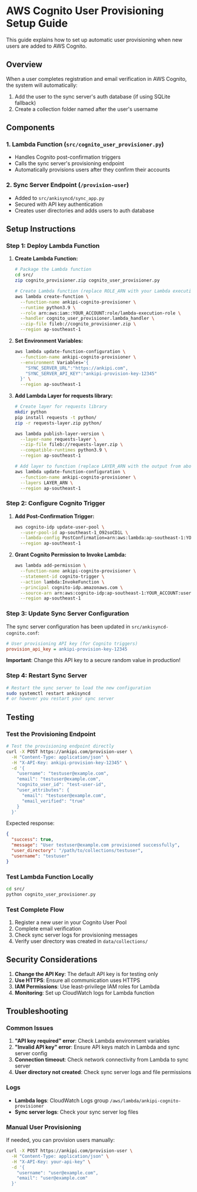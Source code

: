 # AWS Cognito User Provisioning Setup Guide

This guide explains how to set up automatic user provisioning when new users are added to AWS Cognito.

## Overview

When a user completes registration and email verification in AWS Cognito, the system will automatically:
1. Add the user to the sync server's auth database (if using SQLite fallback)
2. Create a collection folder named after the user's username

## Components

### 1. Lambda Function (`src/cognito_user_provisioner.py`)
- Handles Cognito post-confirmation triggers
- Calls the sync server's provisioning endpoint
- Automatically provisions users after they confirm their accounts

### 2. Sync Server Endpoint (`/provision-user`)
- Added to `src/ankisyncd/sync_app.py`
- Secured with API key authentication
- Creates user directories and adds users to auth database

## Setup Instructions

### Step 1: Deploy Lambda Function

1. **Create Lambda Function:**
   ```bash
   # Package the Lambda function
   cd src/
   zip cognito_provisioner.zip cognito_user_provisioner.py
   
   # Create Lambda function (replace ROLE_ARN with your Lambda execution role)
   aws lambda create-function \
     --function-name ankipi-cognito-provisioner \
     --runtime python3.9 \
     --role arn:aws:iam::YOUR_ACCOUNT:role/lambda-execution-role \
     --handler cognito_user_provisioner.lambda_handler \
     --zip-file fileb://cognito_provisioner.zip \
     --region ap-southeast-1
   ```

2. **Set Environment Variables:**
   ```bash
   aws lambda update-function-configuration \
     --function-name ankipi-cognito-provisioner \
     --environment Variables='{
       "SYNC_SERVER_URL":"https://ankipi.com",
       "SYNC_SERVER_API_KEY":"ankipi-provision-key-12345"
     }' \
     --region ap-southeast-1
   ```

3. **Add Lambda Layer for requests library:**
   ```bash
   # Create layer for requests library
   mkdir python
   pip install requests -t python/
   zip -r requests-layer.zip python/
   
   aws lambda publish-layer-version \
     --layer-name requests-layer \
     --zip-file fileb://requests-layer.zip \
     --compatible-runtimes python3.9 \
     --region ap-southeast-1
   
   # Add layer to function (replace LAYER_ARN with the output from above)
   aws lambda update-function-configuration \
     --function-name ankipi-cognito-provisioner \
     --layers LAYER_ARN \
     --region ap-southeast-1
   ```

### Step 2: Configure Cognito Trigger

1. **Add Post-Confirmation Trigger:**
   ```bash
   aws cognito-idp update-user-pool \
     --user-pool-id ap-southeast-1_O92soCD1L \
     --lambda-config PostConfirmation=arn:aws:lambda:ap-southeast-1:YOUR_ACCOUNT:function:ankipi-cognito-provisioner \
     --region ap-southeast-1
   ```

2. **Grant Cognito Permission to Invoke Lambda:**
   ```bash
   aws lambda add-permission \
     --function-name ankipi-cognito-provisioner \
     --statement-id cognito-trigger \
     --action lambda:InvokeFunction \
     --principal cognito-idp.amazonaws.com \
     --source-arn arn:aws:cognito-idp:ap-southeast-1:YOUR_ACCOUNT:userpool/ap-southeast-1_O92soCD1L \
     --region ap-southeast-1
   ```

### Step 3: Update Sync Server Configuration

The sync server configuration has been updated in `src/ankisyncd-cognito.conf`:

```ini
# User provisioning API key (for Cognito triggers)
provision_api_key = ankipi-provision-key-12345
```

**Important**: Change this API key to a secure random value in production!

### Step 4: Restart Sync Server

```bash
# Restart the sync server to load the new configuration
sudo systemctl restart ankisyncd
# or however you restart your sync server
```

## Testing

### Test the Provisioning Endpoint

```bash
# Test the provisioning endpoint directly
curl -X POST https://ankipi.com/provision-user \
  -H "Content-Type: application/json" \
  -H "X-API-Key: ankipi-provision-key-12345" \
  -d '{
    "username": "testuser@example.com",
    "email": "testuser@example.com",
    "cognito_user_id": "test-user-id",
    "user_attributes": {
      "email": "testuser@example.com",
      "email_verified": "true"
    }
  }'
```

Expected response:
```json
{
  "success": true,
  "message": "User testuser@example.com provisioned successfully",
  "user_directory": "/path/to/collections/testuser",
  "username": "testuser"
}
```

### Test Lambda Function Locally

```bash
cd src/
python cognito_user_provisioner.py
```

### Test Complete Flow

1. Register a new user in your Cognito User Pool
2. Complete email verification
3. Check sync server logs for provisioning messages
4. Verify user directory was created in `data/collections/`

## Security Considerations

1. **Change the API Key**: The default API key is for testing only
2. **Use HTTPS**: Ensure all communication uses HTTPS
3. **IAM Permissions**: Use least-privilege IAM roles for Lambda
4. **Monitoring**: Set up CloudWatch logs for Lambda function

## Troubleshooting

### Common Issues

1. **"API key required" error**: Check Lambda environment variables
2. **"Invalid API key" error**: Ensure API keys match in Lambda and sync server config
3. **Connection timeout**: Check network connectivity from Lambda to sync server
4. **User directory not created**: Check sync server logs and file permissions

### Logs

- **Lambda logs**: CloudWatch Logs group `/aws/lambda/ankipi-cognito-provisioner`
- **Sync server logs**: Check your sync server log files

### Manual User Provisioning

If needed, you can provision users manually:

```bash
curl -X POST https://ankipi.com/provision-user \
  -H "Content-Type: application/json" \
  -H "X-API-Key: your-api-key" \
  -d '{
    "username": "user@example.com",
    "email": "user@example.com"
  }'
```